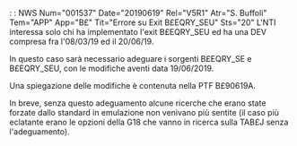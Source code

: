  :  : NWS Num="001537" Date="20190619" Rel="V5R1" Atr="S. Buffoli" Tem="APP" App="B£" Tit="Errore su Exit B£EQRY_SEU" Sts="20"
L'NTI interessa solo chi ha implementato l'exit B£EQRY_SEU ed ha una DEV compresa fra l'08/03/19 ed il 20/06/19.

In questo caso sarà necessario adeguare i sorgenti B£EQRY_SE e B£EQRY_SEU, con le modifiche aventi
data 19/06/2019.

Una spiegazione delle modifiche è contenuta nella PTF B£90619A.

In breve, senza questo adeguamento alcune ricerche che erano state forzate dallo standard in emulazione non venivano più sentite (il caso più eclatante erano le opzioni della G18 che vanno in ricerca sulla TAB£J senza l'adeguamento).

